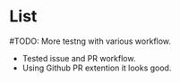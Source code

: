 # List 

#TODO: More testng with various workflow.
* Tested issue and PR workflow.
* Using Github PR extention it looks good.